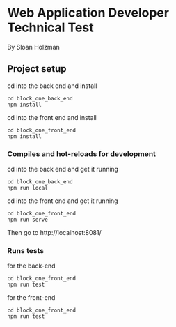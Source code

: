# Web Application Developer Technical Test
By Sloan Holzman

## Project setup

cd into the back end and install
```
cd block_one_back_end
npm install
```

cd into the front end and install
```
cd block_one_front_end
npm install
```

### Compiles and hot-reloads for development
cd into the back end and get it running
```
cd block_one_back_end
npm run local
```

cd into the front end and get it running
```
cd block_one_front_end
npm run serve
```

Then go to http://localhost:8081/

### Runs tests

for the back-end
```
cd block_one_front_end
npm run test
```

for the front-end
```
cd block_one_front_end
npm run test
```
